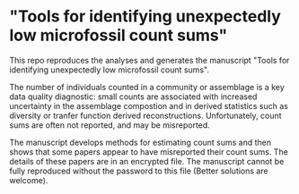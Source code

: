 # "Tools for identifying unexpectedly low microfossil count sums"

This repo reproduces the analyses and generates the manuscript "Tools for identifying unexpectedly low microfossil count
sums". 

The number of individuals counted in a community or assemblage is a key data quality diagnostic: small counts are associated with increased uncertainty in the assemblage compostion and in derived statistics such as diversity or tranfer function derived reconstructions. Unfortunately, count sums are often not reported, and may be misreported. 

The manuscript develops methods for estimating count sums and then shows that some papers appear to have misreported their count sums. The details of these papers are in an encrypted file. The manuscript cannot be fully reproduced without the password to this file (Better solutions are welcome). 
